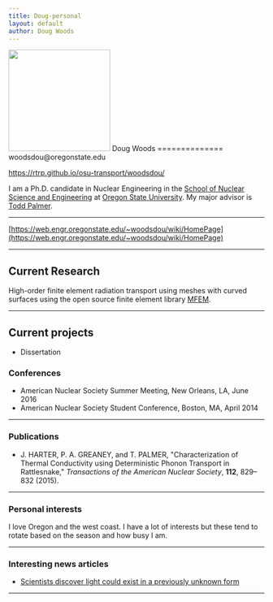 ```yaml
---
title: Doug-personal
layout: default
author: Doug Woods
---
```

<img src="https://github.com/rtrp/osu-transport/blob/woods-edits/users/woodsdou/images/11541011_10154096689326002_8621302457130562662_n.jpg" width="200">
Doug Woods
==============
woodsdou@oregonstate.edu

https://rtrp.github.io/osu-transport/woodsdou/

I am a Ph.D. candidate in Nuclear Engineering in the [School of Nuclear Science and Engineering](https://ne.oregonstate.edu) at [Oregon State University](https://oregonstate.edu). My major advisor is [Todd Palmer](https://rtrp.github.io/osu-transport/palmerts/).

***

[https://web.engr.oregonstate.edu/~woodsdou/wiki/HomePage](https://web.engr.oregonstate.edu/~woodsdou/wiki/HomePage)

***

## Current Research

High-order finite element radiation transport using meshes with curved surfaces using the open source finite element library [MFEM](https://mfem.org).

***

## Current projects

* Dissertation

### Conferences
* American Nuclear Society Summer Meeting, New Orleans, LA, June 2016
* American Nuclear Society Student Conference, Boston, MA, April 2014

***

### Publications
* J. HARTER, P. A. GREANEY, and T. PALMER, "Characterization of Thermal Conductivity using Deterministic Phonon Transport in Rattlesnake," *Transactions of the American Nuclear Society*, **112**, 829–832 (2015).

***

### Personal interests
I love Oregon and the west coast. I have a lot of interests but these tend to rotate based on the season and how busy
I am.

***

### Interesting news articles
* [Scientists discover light could exist in a previously unknown form](http://phys.org/news/2016-08-scientists-previously-unknown.html)

***

[^1]: "High Order Finite Elements S$_N$ Transport in X-Y Geometry on Meshes with Curved Surfaces in the Thick Diffusion Limit"
